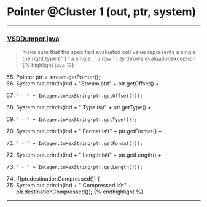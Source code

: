 # Pointer @Cluster 1 (out, ptr, system)

***

### [VSDDumper.java](https://searchcode.com/codesearch/view/97396300/)
> make sure that the specified evaluated cell value represents a single the right type ( ' ) ' a single : ' / row ' ) @ throws evaluationexception 
{% highlight java %}
65. Pointer ptr = stream.getPointer();
66. System.out.println(ind + "Stream at\t" + ptr.getOffset() +
67.     " - " + Integer.toHexString(ptr.getOffset()));
68. System.out.println(ind + "  Type is\t" + ptr.getType() +
69.     " - " + Integer.toHexString(ptr.getType()));
70. System.out.println(ind + "  Format is\t" + ptr.getFormat() +
71.     " - " + Integer.toHexString(ptr.getFormat()));
72. System.out.println(ind + "  Length is\t" + ptr.getLength() +
73.     " - " + Integer.toHexString(ptr.getLength()));
74. if(ptr.destinationCompressed()) {
79. System.out.println(ind + "  Compressed is\t" + ptr.destinationCompressed());
{% endhighlight %}

***


